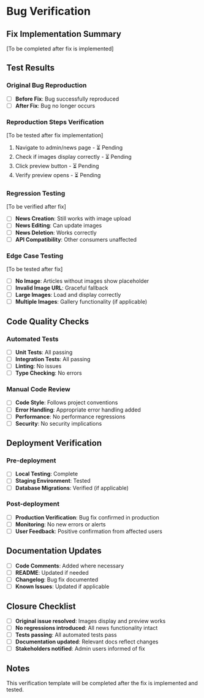 # Bug Verification

## Fix Implementation Summary
[To be completed after fix is implemented]

## Test Results

### Original Bug Reproduction
- [ ] **Before Fix**: Bug successfully reproduced
- [ ] **After Fix**: Bug no longer occurs

### Reproduction Steps Verification
[To be tested after fix implementation]

1. Navigate to admin/news page - ⏳ Pending
2. Check if images display correctly - ⏳ Pending
3. Click preview button - ⏳ Pending
4. Verify preview opens - ⏳ Pending

### Regression Testing
[To be verified after fix]

- [ ] **News Creation**: Still works with image upload
- [ ] **News Editing**: Can update images
- [ ] **News Deletion**: Works correctly
- [ ] **API Compatibility**: Other consumers unaffected

### Edge Case Testing
[To be tested after fix]

- [ ] **No Image**: Articles without images show placeholder
- [ ] **Invalid Image URL**: Graceful fallback
- [ ] **Large Images**: Load and display correctly
- [ ] **Multiple Images**: Gallery functionality (if applicable)

## Code Quality Checks

### Automated Tests
- [ ] **Unit Tests**: All passing
- [ ] **Integration Tests**: All passing
- [ ] **Linting**: No issues
- [ ] **Type Checking**: No errors

### Manual Code Review
- [ ] **Code Style**: Follows project conventions
- [ ] **Error Handling**: Appropriate error handling added
- [ ] **Performance**: No performance regressions
- [ ] **Security**: No security implications

## Deployment Verification

### Pre-deployment
- [ ] **Local Testing**: Complete
- [ ] **Staging Environment**: Tested
- [ ] **Database Migrations**: Verified (if applicable)

### Post-deployment
- [ ] **Production Verification**: Bug fix confirmed in production
- [ ] **Monitoring**: No new errors or alerts
- [ ] **User Feedback**: Positive confirmation from affected users

## Documentation Updates
- [ ] **Code Comments**: Added where necessary
- [ ] **README**: Updated if needed
- [ ] **Changelog**: Bug fix documented
- [ ] **Known Issues**: Updated if applicable

## Closure Checklist
- [ ] **Original issue resolved**: Images display and preview works
- [ ] **No regressions introduced**: All news functionality intact
- [ ] **Tests passing**: All automated tests pass
- [ ] **Documentation updated**: Relevant docs reflect changes
- [ ] **Stakeholders notified**: Admin users informed of fix

## Notes
This verification template will be completed after the fix is implemented and tested.